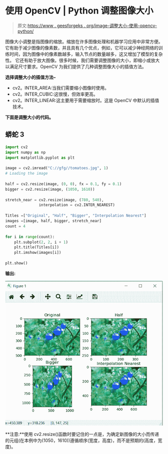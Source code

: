 # 使用 OpenCV | Python 调整图像大小

> 原文:[https://www . geesforgeks . org/image-调整大小-使用-opencv-python/](https://www.geeksforgeeks.org/image-resizing-using-opencv-python/)

图像大小调整是指图像的缩放。缩放在许多图像处理和机器学习应用中非常方便。它有助于减少图像的像素数，并且具有几个优点，例如，它可以减少神经网络的训练时间，因为图像中的像素数越多，输入节点的数量越多，这又增加了模型的复杂性。
它还有助于放大图像。很多时候，我们需要调整图像的大小，即缩小或放大以满足尺寸要求。OpenCV 为我们提供了几种调整图像大小的插值方法。

**选择调整大小的插值方法–**

*   cv2。INTER_AREA:当我们需要缩小图像时使用。
*   cv2。INTER_CUBIC:这很慢，但效率更高。
*   cv2。INTER_LINEAR:这主要用于需要缩放时。这是 OpenCV 中默认的插值技术。

**下面是调整大小的代码。**

## 蟒蛇 3

```py
import cv2
import numpy as np
import matplotlib.pyplot as plt

image = cv2.imread("C://gfg//tomatoes.jpg", 1)
# Loading the image

half = cv2.resize(image, (0, 0), fx = 0.1, fy = 0.1)
bigger = cv2.resize(image, (1050, 1610))

stretch_near = cv2.resize(image, (780, 540),
               interpolation = cv2.INTER_NEAREST)

Titles =["Original", "Half", "Bigger", "Interpolation Nearest"]
images =[image, half, bigger, stretch_near]
count = 4

for i in range(count):
    plt.subplot(2, 2, i + 1)
    plt.title(Titles[i])
    plt.imshow(images[i])

plt.show()
```

**输出:**

![](img/c097f969c6fd6ea7dc2324c63ed1625c.png)

**注意:**使用 cv2.resize()函数时要记住的一点是，为确定新图像的大小而传递的元组(在本例中为(1050，1610))遵循顺序(宽度，高度)，而不是预期的(高度，宽度)。